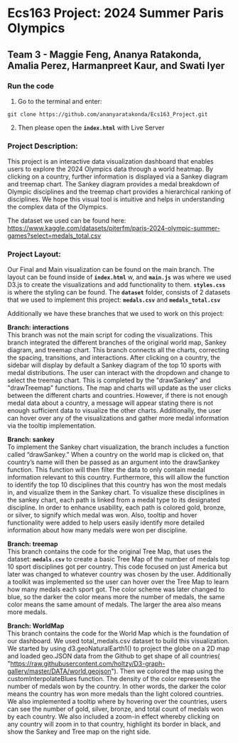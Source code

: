 # Ecs163 Project: 2024 Summer Paris Olympics
## Team 3 - Maggie Feng, Ananya Ratakonda, Amalia Perez, Harmanpreet Kaur, and Swati Iyer

### Run the code 
1. Go to the terminal and enter: 
```
git clone https://github.com/ananyaratakonda/Ecs163_Project.git
```
2. Then please open the **`index.html`** with Live Server

### Project Description:  
This project is an interactive data visualization dashboard that enables users to explore the 2024 Olympics data through a world heatmap. By clicking on a country, further information is displayed via a Sankey diagram and treemap chart. The Sankey diagram provides a medal breakdown of Olympic disciplines and the treemap chart provides a hierarchical ranking of disciplines. We hope this visual tool is intuitive and helps in understanding the complex data of the Olympics.  

The dataset we used can be found here: https://www.kaggle.com/datasets/piterfm/paris-2024-olympic-summer-games?select=medals_total.csv
### Project Layout:  
Our Final and Main visualization can be found on the main branch. The layout can be found inside of **`index.html`** w, and **`main.js`** was where we used D3.js to create the visualizations and add functionality to them. **`styles.css`** is where the styling can be found. The **`dataset`** folder, consists of 2 datasets that we used to implement this project: **`medals.csv`** and **`medals_total.csv`**

Additionally we have these branches that we used to work on this project: 

**Branch: interactions**  
This branch was not the main script for coding the visualizations. This branch integrated the different branches of the original world map, Sankey diagram, and treemap chart. This branch connects all the charts, correcting the spacing, transitions, and interactions. After clicking on a country, the sidebar will display by default a Sankey diagram of the top 10 sports with medal distributions. The user can interact with the dropdown and change to select the treemap chart. This is completed by the "drawSankey" and "drawTreemap" functions. The map and charts will update as the user clicks between the different charts and countries. However, if there is not enough medal data about a country, a message will appear stating there is not enough sufficient data to visualize the other charts. Additionally, the user can hover over any of the visualizations and gather more medal information via the tooltip implementation.

**Branch: sankey**  
To implement the Sankey chart visualization, the branch includes a function called “drawSankey.” When a country on the world map is clicked on, that country’s name will then be passed as an argument into the drawSankey function. This function will then filter the data to only contain medal information relevant to this country. Furthermore, this will allow the function to identify the top 10 disciplines that this country has won the most medals in, and visualize them in the Sankey chart. To visualize these disciplines in the sankey chart, each path is linked from a medal type to its designated discipline. In order to enhance usability, each path is colored gold, bronze, or silver, to signify which medal was won. Also, tooltip and hover functionality were added to help users easily identify more detailed information about how many medals were won per discipline.

**Branch: treemap**   
This branch contains the code for the original Tree Map, that uses the dataset: **`medals.csv`** to create a basic Tree Map of the number of medals top 10 sport disciplines got per country. This code focused on just America but later was changed to whatever country was chosen by the user. Additionally a toolkit was implemented so the user can hover over the Tree Map to learn how many medals each sport got. The color scheme was later changed to blue, so the darker the color means more the number of medals, the same color means the same amount of medals. The larger the area also means more medals. 

**Branch: WorldMap**  
This branch contains the code for the World Map which is the foundation of our dashboard. We used total_medals.csv dataset to build this visualization. We started by using d3.geoNaturalEarth1() to project the globe on a 2D map and loaded geo.JSON data from the Github to get shape of all countries( "https://raw.githubusercontent.com/holtzy/D3-graph-gallery/master/DATA/world.geojson"). Then we colored the map using the customInterpolateBlues function. The density of the color represents the number of medals won by the country. In other words, the darker the color means the country has won more medals than the light colored countries. We also implemented a tooltip where by hovering over the countries, users can see the number of gold, silver, bronze, and total count of medals won by each country. We also included a zoom-in effect whereby clicking on any country will zoom in to that country, highlight its border in black, and show the Sankey and Tree map on the right side. 
